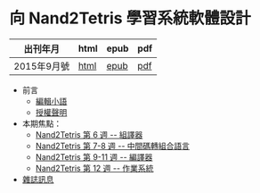 # 向 Nand2Tetris 學習系統軟體設計

| 出刊年月 |  html | epub | pdf |
|-------------|-------|-------|-------------|
| 2015年9月號 |  [html](book.html) |  [epub](book.epub) | [pdf](book.pdf) | 

* 前言
    * [編輯小語](editor.html)
    * [授權聲明](license.html)
* 本期焦點： 
    * [Nand2Tetris 第 6 週 -- 組譯器](focus1.html)
    * [Nand2Tetris 第 7-8 週 -- 中間碼轉組合語言](focus2.html)
    * [Nand2Tetris 第 9-11 週 -- 編譯器](focus3.html)
    * [Nand2Tetris 第 12 週 -- 作業系統](focus4.html)
* [雜誌訊息](info.html)

<!--
* 程式人文集： 
    * [Nand2Tetris -- HDL 模擬器源碼解析](article1.html)
-->
